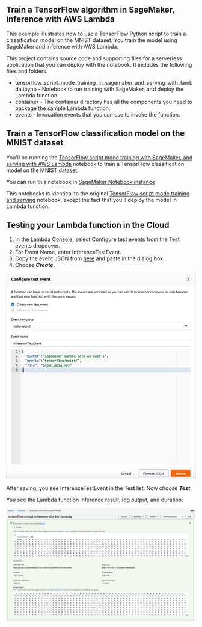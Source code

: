 ## Train a TensorFlow algorithm in SageMaker, inference with AWS Lambda

This example illustrates how to use a TensorFlow Python script to train a classification model on the MNIST dataset. You train the model using SageMaker and inference with AWS Lambda.

This project contains source code and supporting files for a serverless application that you can deploy with the notebook. It includes the following files and folders.

- tensorflow_script_mode_training_in_sagemaker_and_serving_with_lambda.ipynb - Notebook to run training with SageMaker, and deploy the Lambda function.
- container - The container directory has all the components you need to package the sample Lambda function.
- events - Invocation events that you can use to invoke the function.

## Train a TensorFlow classification model on the MNIST dataset 
You'll be running the [TensorFlow script mode training with SageMaker, and serving with AWS Lambda](./tensorflow_script_mode_training_in_sagemaker_and_serving_with_lambda.ipynb) notebook to train a TensorFlow classification model on the MNIST dataset.

You can run this notebook in [SageMaker Notebook instance](https://docs.aws.amazon.com/sagemaker/latest/dg/nbi.html)

This notebooks is identical to the original [TensorFlow script mode training and serving](https://github.com/aws/amazon-sagemaker-examples/blob/master/sagemaker-python-sdk/tensorflow_script_mode_training_and_serving/tensorflow_script_mode_training_and_serving.ipynb) notebook, except the fact that you'll deploy the model in Lambda function.

## Testing your Lambda function in the Cloud

1. In the [Lambda Console](https://console.aws.amazon.com/lambda/), select Configure test events from the Test events dropdown.
2. For Event Name, enter InferenceTestEvent.
3. Copy the event JSON from [here](./events/event.json) and paste in the dialog box.
4. Choose _**Create**_.

![Configure test event](../img/tensorflow_mnist_sagemaker_configure_test_event.png)

After saving, you see InferenceTestEvent in the Test list. Now choose _**Test**_.

You see the Lambda function inference result, log output, and duration:

![Lambda execution result](../img/tensorflow_mnist_sagemaker_execution_result.png)
